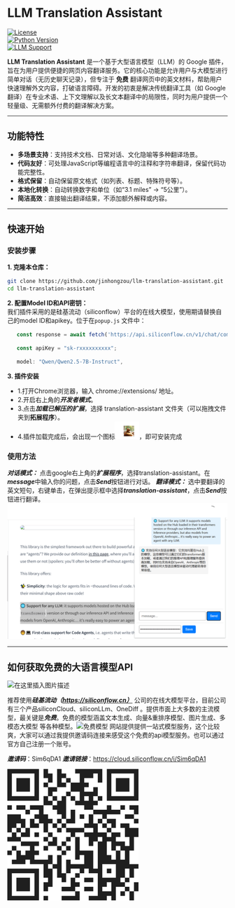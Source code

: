 # LLM Translation Assistant  

[![License](https://img.shields.io/badge/License-MIT-blue.svg)](LICENSE)  
[![Python Version](https://img.shields.io/badge/Python-3.8%2B-green)](https://www.python.org/)  
[![LLM Support](https://img.shields.io/badge/LLM-OpenAI%2C%20HuggingFace-orange)](https://huggingface.co/)  

**LLM Translation Assistant** 是一个基于大型语言模型（LLM）的 Google 插件，旨在为用户提供便捷的网页内容翻译服务。它的核心功能是允许用户与大模型进行简单对话（无历史聊天记录），但专注于 **免费** 翻译网页中的英文材料，帮助用户快速理解外文内容，打破语言障碍。开发的初衷是解决传统翻译工具（如 Google 翻译）在专业术语、上下文理解以及长文本翻译中的局限性，同时为用户提供一个轻量级、无需额外付费的翻译解决方案。

---

## 功能特性  

- **多场景支持**：支持技术文档、日常对话、文化隐喻等多种翻译场景。  
- **代码友好**：可处理JavaScript等编程语言中的注释和字符串翻译，保留代码功能完整性。  
- **格式保留**：自动保留原文格式（如列表、标题、特殊符号等）。  
- **本地化转换**：自动转换数字和单位（如“3.1 miles” → “5公里”）。  
- **简洁高效**：直接输出翻译结果，不添加额外解释或内容。  

---

## 快速开始  

### 安装步骤  

**1. 克隆本仓库：**
   ```bash
   git clone https://github.com/jinhongzou/llm-translation-assistant.git
   cd llm-translation-assistant
   ```

**2. 配置Model ID和API密钥：**  
   我们插件采用的是硅基流动（siliconflow）平台的在线大模型，使用期请替换自己的model ID和apikey。位于在`popup.js` 文件中：  
   ```js
      const response = await fetch('https://api.siliconflow.cn/v1/chat/completions', options);
   ```
   ```js
      const apiKey = "sk-rxxxxxxxxxx"; 
   ```
   ```js
      model: "Qwen/Qwen2.5-7B-Instruct",
   ```

**3. 插件安装**
-   1.打开Chrome浏览器，输入 chrome://extensions/ 地址。
-   2.开启右上角的***开发者模式***。
-  3.点击***加载已解压的扩展***，选择 translation-assistant 文件夹（可以拖拽文件夹到**拓展程序**）。
-  4.插件加载完成后，会出现一个图标![login](static/login.png)，即可安装完成


### 使用方法

***对话模式：*** 点击google右上角的***扩展程序***，选择translation-assistant。在***message***中输入你的问题，点击***Send***按钮进行对话。
***翻译模式：*** 选中要翻译的英文短句，右键单击，在弹出提示框中选择***translation-assistant***，点击***Send***按钮进行翻译。
![演示](static/demo1.png)


---
## 如何获取免费的大语言模型API
![在这里插入图片描述](https://i-blog.csdnimg.cn/direct/1877c939d76b4096978f9d6095894b64.png#pic_center)

推荐使用***硅基流动（https://siliconflow.cn）*** 公司的在线大模型平台，目前公司有三个产品siliconCloud、siliconLLm、OneDiff 。提供市面上大多数的主流模型，最关键是***免费***。免费的模型涵盖文本生成、向量&重排序模型、图片生成、多模态大模型 等各种模型。![免费模型](static/siliconflow2.png)
网站提供提供一站式模型服务，这个比较爽，大家可以通过我提供邀请码连接来感受这个免费的api模型服务。也可以通过官方自己注册一个账号。

***邀请码***：Sim6qDA1
***邀请链接***：https://cloud.siliconflow.cn/i/Sim6qDA1

![二维](static/二维码.png)
